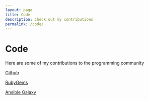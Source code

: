 ```yaml
---
layout: page
title: Code
description: Check out my contributions
permalink: /code/
---
```


# Code

Here are some of my contributions to the programming community

[Github](https://github.com/consolemaverick)

[RubyGems](https://rubygems.org/profiles/consolemaverick)

[Ansible Galaxy](https://galaxy.ansible.com/maverick9000)

